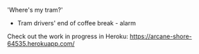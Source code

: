  

'Where's my tram?' 


- Tram drivers' end of coffee break - alarm

Check out the work in progress in Heroku:
https://arcane-shore-64535.herokuapp.com/
 
 
